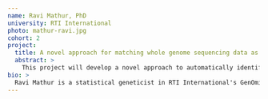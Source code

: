 ```yaml
---
name: Ravi Mathur, PhD
university: RTI International
photo: mathur-ravi.jpg
cohort: 2
project:
  title: A novel approach for matching whole genome sequencing data as population controls for new genome wide association studies
  abstract: >
    This project will develop a novel approach to automatically identify population controls from TOPMed data to match with case-only cohorts, allowing users to conduct new genome-wide association studies. The approach will be available as a workflow within BDC, enabling users to use their own cohorts to identify population controls. The BDC ecosystem has existing resources which will be leveraged in this project. The proposed approach, in collaboration with BDC consortium members, will utilize these resources, including searching datasets, harmonizing clinical variables across TOPMed and user-provided array genotyped studies, and running quality control, imputation and GWAS analyses. Throughout the development process, feedback, including bugs, user experience suggestions, and features for development (e.g., harmonization and implementation approaches) will be communicated to the BDC consortium members.
bio: >
  Ravi Mathur is a statistical geneticist in RTI International's GenOmics, Bioinformatics, and Translational Research Center. He received a PhD from the Bioinformatics Research Center at North Carolina State University. He has broad experience in genetics, statistical programming, cloud computing, and data integration. He has successfully conducted and published studies utilizing large-scale omic data including whole genome sequencing and single nucleotide polymorphisms. These studies have used various statistical approaches including linear mixed modeling, machine learning, and integration with multi-omic methods. His research interests include techniques for integrating multiple omic technologies, and building tools, pipelines, and workflows that make omic discovery more efficient.
---
```

